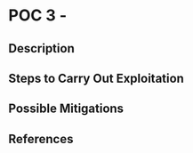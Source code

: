 # POC 3 - 

## Description



## Steps to Carry Out Exploitation



## Possible Mitigations


## References

